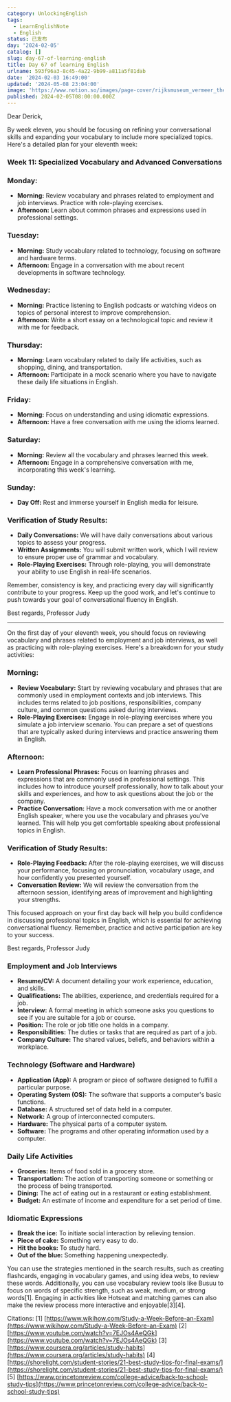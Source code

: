```yaml
---
category: UnlockingEnglish
tags:
  - LearnEnglishNote
  - English
status: 已发布
day: '2024-02-05'
catalog: []
slug: day-67-of-learning-english
title: Day 67 of learning English
urlname: 593f96a3-8c45-4a22-9b99-a811a5f81dab
date: '2024-02-03 16:49:00'
updated: '2024-05-08 23:04:00'
image: 'https://www.notion.so/images/page-cover/rijksmuseum_vermeer_the_milkmaid.jpg'
published: 2024-02-05T08:00:00.000Z
---
```


Dear Derick,


By week eleven, you should be focusing on refining your conversational skills and expanding your vocabulary to include more specialized topics. Here's a detailed plan for your eleventh week:


### Week 11: Specialized Vocabulary and Advanced Conversations


### Monday:

- **Morning:** Review vocabulary and phrases related to employment and job interviews. Practice with role-playing exercises.
- **Afternoon:** Learn about common phrases and expressions used in professional settings.

### Tuesday:

- **Morning:** Study vocabulary related to technology, focusing on software and hardware terms.
- **Afternoon:** Engage in a conversation with me about recent developments in software technology.

### Wednesday:

- **Morning:** Practice listening to English podcasts or watching videos on topics of personal interest to improve comprehension.
- **Afternoon:** Write a short essay on a technological topic and review it with me for feedback.

### Thursday:

- **Morning:** Learn vocabulary related to daily life activities, such as shopping, dining, and transportation.
- **Afternoon:** Participate in a mock scenario where you have to navigate these daily life situations in English.

### Friday:

- **Morning:** Focus on understanding and using idiomatic expressions.
- **Afternoon:** Have a free conversation with me using the idioms learned.

### Saturday:

- **Morning:** Review all the vocabulary and phrases learned this week.
- **Afternoon:** Engage in a comprehensive conversation with me, incorporating this week's learning.

### Sunday:

- **Day Off:** Rest and immerse yourself in English media for leisure.

### Verification of Study Results:

- **Daily Conversations:** We will have daily conversations about various topics to assess your progress.
- **Written Assignments:** You will submit written work, which I will review to ensure proper use of grammar and vocabulary.
- **Role-Playing Exercises:** Through role-playing, you will demonstrate your ability to use English in real-life scenarios.

Remember, consistency is key, and practicing every day will significantly contribute to your progress. Keep up the good work, and let's continue to push towards your goal of conversational fluency in English.


Best regards,
Professor Judy


---


On the first day of your eleventh week, you should focus on reviewing vocabulary and phrases related to employment and job interviews, as well as practicing with role-playing exercises. Here's a breakdown for your study activities:


### Morning:

- **Review Vocabulary:** Start by reviewing vocabulary and phrases that are commonly used in employment contexts and job interviews. This includes terms related to job positions, responsibilities, company culture, and common questions asked during interviews.
- **Role-Playing Exercises:** Engage in role-playing exercises where you simulate a job interview scenario. You can prepare a set of questions that are typically asked during interviews and practice answering them in English.

### Afternoon:

- **Learn Professional Phrases:** Focus on learning phrases and expressions that are commonly used in professional settings. This includes how to introduce yourself professionally, how to talk about your skills and experiences, and how to ask questions about the job or the company.
- **Practice Conversation:** Have a mock conversation with me or another English speaker, where you use the vocabulary and phrases you've learned. This will help you get comfortable speaking about professional topics in English.

### Verification of Study Results:

- **Role-Playing Feedback:** After the role-playing exercises, we will discuss your performance, focusing on pronunciation, vocabulary usage, and how confidently you presented yourself.
- **Conversation Review:** We will review the conversation from the afternoon session, identifying areas of improvement and highlighting your strengths.

This focused approach on your first day back will help you build confidence in discussing professional topics in English, which is essential for achieving conversational fluency. Remember, practice and active participation are key to your success.


Best regards,
Professor Judy


### Employment and Job Interviews

- **Resume/CV:** A document detailing your work experience, education, and skills.
- **Qualifications:** The abilities, experience, and credentials required for a job.
- **Interview:** A formal meeting in which someone asks you questions to see if you are suitable for a job or course.
- **Position:** The role or job title one holds in a company.
- **Responsibilities:** The duties or tasks that are required as part of a job.
- **Company Culture:** The shared values, beliefs, and behaviors within a workplace.

### Technology (Software and Hardware)

- **Application (App):** A program or piece of software designed to fulfill a particular purpose.
- **Operating System (OS):** The software that supports a computer's basic functions.
- **Database:** A structured set of data held in a computer.
- **Network:** A group of interconnected computers.
- **Hardware:** The physical parts of a computer system.
- **Software:** The programs and other operating information used by a computer.

### Daily Life Activities

- **Groceries:** Items of food sold in a grocery store.
- **Transportation:** The action of transporting someone or something or the process of being transported.
- **Dining:** The act of eating out in a restaurant or eating establishment.
- **Budget:** An estimate of income and expenditure for a set period of time.

### Idiomatic Expressions

- **Break the ice:** To initiate social interaction by relieving tension.
- **Piece of cake:** Something very easy to do.
- **Hit the books:** To study hard.
- **Out of the blue:** Something happening unexpectedly.

You can use the strategies mentioned in the search results, such as creating flashcards, engaging in vocabulary games, and using idea webs, to review these words. Additionally, you can use vocabulary review tools like Busuu to focus on words of specific strength, such as weak, medium, or strong words[1]. Engaging in activities like Hotseat and matching games can also make the review process more interactive and enjoyable[3][4].


Citations:
[1] [https://www.wikihow.com/Study-a-Week-Before-an-Exam](https://www.wikihow.com/Study-a-Week-Before-an-Exam)
[2] [https://www.youtube.com/watch?v=7EJOs4AeQGk](https://www.youtube.com/watch?v=7EJOs4AeQGk)
[3] [https://www.coursera.org/articles/study-habits](https://www.coursera.org/articles/study-habits)
[4] [https://shorelight.com/student-stories/21-best-study-tips-for-final-exams/](https://shorelight.com/student-stories/21-best-study-tips-for-final-exams/)
[5] [https://www.princetonreview.com/college-advice/back-to-school-study-tips](https://www.princetonreview.com/college-advice/back-to-school-study-tips)

